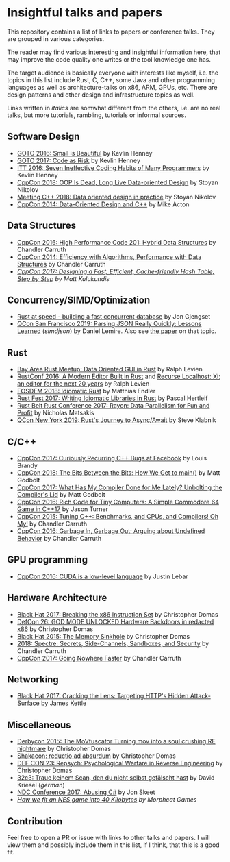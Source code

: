# Insightful talks and papers
This repository contains a list of links to papers or conference talks.
They are grouped in various categories.

The reader may find various interesting and insightful information here, that may improve the code quality one writes or the tool knowledge one has.

The target audience is basically everyone with interests like myself, i.e. the topics in this list include Rust, C, C++, some Java and other programming languages as well as architecture-talks on x86, ARM, GPUs, etc.
There are design patterns and other design and infrastructure topics as well.

Links written in _italics_ are somwhat different from the others, i.e. are no real talks, but more tutorials, rambling, tutorials or informal sources.

## Software Design
- [GOTO 2016: Small is Beautiful](https://youtu.be/B3b4tremI5o) by Kevlin Henney
- [GOTO 2017: Code as Risk](https://youtu.be/YyhfK-aBo-Y) by Kevlin Henney
- [ITT 2016: Seven Ineffective Coding Habits of Many Programmers](https://youtu.be/ZsHMHukIlJY) by Kevlin Henney
- [CppCon 2018: OOP Is Dead, Long Live Data-oriented Design](https://youtu.be/yy8jQgmhbAU) by Stoyan Nikolov
- [Meeting C++ 2018: Data oriented design in practice](https://youtu.be/NWMx1Q66c14) by Stoyan Nikolov
- [CppCon 2014: Data-Oriented Design and C++](https://youtu.be/rX0ItVEVjHc) by Mike Acton

## Data Structures
- [CppCon 2016: High Performance Code 201: Hybrid Data Structures](https://youtu.be/vElZc6zSIXM) by Chandler Carruth
- [CppCon 2014: Efficiency with Algorithms, Performance with Data Structures](https://youtu.be/fHNmRkzxHWs) by Chandler Carruth
- _[CppCon 2017: Designing a Fast, Efficient, Cache-friendly Hash Table, Step by Step](https://youtu.be/ncHmEUmJZf4) by Matt Kulukundis_

## Concurrency/SIMD/Optimization
- [Rust at speed - building a fast concurrent database](https://youtu.be/s19G6n0UjsM) by Jon Gjengset
- [QCon San Francisco 2019: Parsing JSON Really Quickly: Lessons Learned](https://youtu.be/wlvKAT7SZIQ) (_simdjson_) by Daniel Lemire.
Also see [the paper](https://arxiv.org/pdf/1902.08318.pdf) on that topic.

## Rust
- [Bay Area Rust Meetup: Data Oriented GUI in Rust](https://youtu.be/4YTfxresvS8) by Ralph Levien
- [RustConf 2016: A Modern Editor Built in Rust](https://youtu.be/SKtQgFBRUvQ) and [Recurse Localhost: Xi: an editor for the next 20 years](https://youtu.be/4FbQre9VQLI) by Ralph Levien
- [FOSDEM 2018: Idiomatic Rust](https://youtu.be/P2mooqNMxMs) by Matthias Endler
- [Rust Fest 2017: Writing Idiomatic Libraries in Rust](https://youtu.be/0zOg8_B71gE) by Pascal Hertleif
- [Rust Belt Rust Conference 2017: Rayon: Data Parallelism for Fun and Profit](https://youtu.be/gof_OEv71Aw) by Nicholas Matsakis
- [QCon New York 2019: Rust's Journey to Async/Await](https://youtu.be/lJ3NC-R3gSI) by Steve Klabnik

## C/C++
- [CppCon 2017: Curiously Recurring C++ Bugs at Facebook](https://youtu.be/lkgszkPnV8g) by Louis Brandy
- [CppCon 2018: The Bits Between the Bits: How We Get to main()](https://youtu.be/dOfucXtyEsU) by Matt Godbolt
- [CppCon 2017: What Has My Compiler Done for Me Lately? Unbolting the Compiler's Lid](https://youtu.be/bSkpMdDe4g4) by Matt Godbolt
- [CppCon 2016: Rich Code for Tiny Computers: A Simple Commodore 64 Game in C++17](https://youtu.be/zBkNBP00wJE) by Jason Turner
- [CppCon 2015: Tuning C++: Benchmarks, and CPUs, and Compilers! Oh My!](https://youtu.be/nXaxk27zwlk) by Chandler Carruth
- [CppCon 2016: Garbage In, Garbage Out: Arguing about Undefined Behavior](https://youtu.be/yG1OZ69H_-o) by Chandler Carruth

## GPU programming
- [CppCon 2016: CUDA is a low-level language](https://youtu.be/KHa-OSrZPGo) by Justin Lebar

## Hardware Architecture
- [Black Hat 2017: Breaking the x86 Instruction Set](https://youtu.be/KrksBdWcZgQ) by Christopher Domas
- [DefCon 26: GOD MODE UNLOCKED Hardware Backdoors in redacted x86](https://youtu.be/jmTwlEh8L7g) by Christopher Domas
- [Black Hat 2015: The Memory Sinkhole](https://youtu.be/lR0nh-TdpVg) by Christopher Domas
- [ 2018: Spectre: Secrets, Side-Channels, Sandboxes, and Security](https://youtu.be/_f7O3IfIR2k) by Chandler Carruth
- [CppCon 2017: Going Nowhere Faster](https://youtu.be/2EWejmkKlxs) by Chandler Carruth

## Networking
- [Black Hat 2017: Cracking the Lens: Targeting HTTP's Hidden Attack-Surface](https://youtu.be/zP4b3pw94s0) by James Kettle

## Miscellaneous
- [Derbycon 2015: The MoVfuscator Turning mov into a soul crushing RE nightmare](https://youtu.be/R7EEoWg6Ekk) by Christopher Domas
- [ Shakacon: reductio ad absurdum](https://youtu.be/NmWwRmvjAE8) by Christopher Domas
- [DEF CON 23: Repsych: Psychological Warfare in Reverse Engineering](https://youtu.be/HlUe0TUHOIc) by Christopher Domas
- [32c3: Traue keinem Scan, den du nicht selbst gefälscht hast](https://youtu.be/7FeqF1-Z1g0) by David Kriesel (_german_)
- [NDC Conference 2017: Abusing C#](https://youtu.be/JIlO_EebEQI) by Jon Skeet
- _[How we fit an NES game into 40 Kilobytes](https://youtu.be/ZWQ0591PAxM) by Morphcat Games_

## Contribution
Feel free to open a PR or issue with links to other talks and papers.
I will view them and possibly include them in this list, if I think, that this is a good fit.
